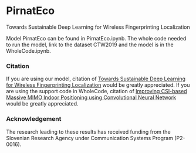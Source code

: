 # PirnatEco
Towards Sustainable Deep Learning for Wireless Fingerprinting Localization

Model PirnatEco can be found in PirnatEco.ipynb. The whole code needed to run the model, link to the dataset CTW2019 and the model is in the WholeCode.ipynb.

### Citation

If you are using our model, citation of [Towards Sustainable Deep Learning for Wireless Fingerprinting Localization](http://arxiv.org/abs/2201.09071) would be greatly appreciated.
If you are using the support code in WholeCode, citation of [Improving CSI-based Massive MIMO Indoor Positioning using Convolutional Neural Network](https://arxiv.org/abs/2102.03130) would be greatly appreciated.

### Acknowledgement

The research leading to these results has received funding from the Slovenian Research Agency under Communication Systems Program (P2-0016).
